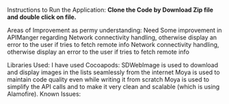 Instructions to Run the Application:
**Clone the Code by Download Zip file and double click on file.**


Areas of Improvement as permy understanding:
Need Some improvement in APIManger regarding Network connectivity handling, otherwise display an error to the user if tries to fetch remote info
Network connectivity handling, otherwise display an error to the user if tries to fetch remote info

Libraries Used:
I have used Cocoapods:
SDWebImage is used to download and display images in the lists seamlessly from the internet
Moya is used to maintain code quality even while writing it from scratch
Moya is used to simplify the API calls and to make it very clean and scalable (which is using Alamofire).
Known Issues:

